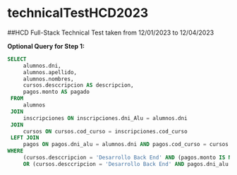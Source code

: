# technicalTestHCD2023
##HCD Full-Stack Technical Test taken from 12/01/2023 to 12/04/2023

**Optional Query for Step 1:**
```sql
SELECT
     alumnos.dni,
     alumnos.apellido,
     alumnos.nombres,
     cursos.desccripcion AS descripcion,
     pagos.monto AS pagado
 FROM
     alumnos
 JOIN
     inscripciones ON inscripciones.dni_Alu = alumnos.dni
 JOIN
     cursos ON cursos.cod_curso = inscripciones.cod_curso
 LEFT JOIN
     pagos ON pagos.dni_alu = alumnos.dni AND pagos.cod_curso = cursos.cod_curso AND pagos.mes = 6 AND pagos.anio = 2023
WHERE
     (cursos.desccripcion = 'Desarrollo Back End' AND (pagos.monto IS NULL OR pagos.monto = 0))
     OR (cursos.desccripcion = 'Desarrollo Back End' AND pagos.dni_alu IS NULL);

